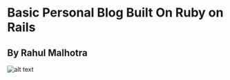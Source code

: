 # Basic Personal Blog Built On Ruby on Rails
## By Rahul Malhotra

[logo]: http://i.imgur.com/a9L7AZj.png
![alt text][logo]

